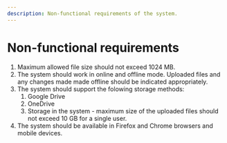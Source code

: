 ```yaml
---
description: Non-functional requirements of the system.
---
```


# Non-functional requirements

1. Maximum allowed file size should not exceed 1024 MB.
2. The system should work in online and offline mode. Uploaded files and any changes made made offline should be indicated appropriately.
3. The system should support the folowing storage methods:
   1. Google Drive
   2. OneDrive
   3. Storage in the system - maximum size of the uploaded files should not exceed 10 GB for a single user.
4. The system should be available in Firefox and Chrome browsers and mobile devices.
